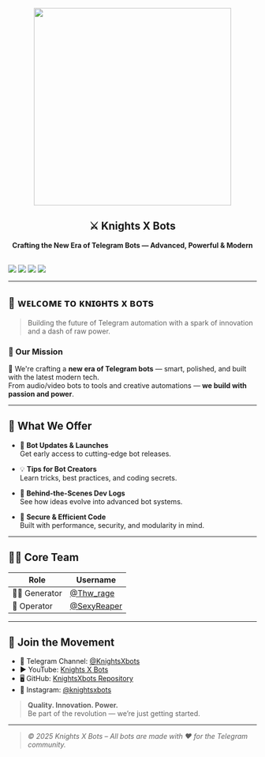 <p align="center">
  <img src="https://files.catbox.moe/zdbi19.jpg" width="400"/>
</p>

<h2 align="center"><b>⚔️ Knights X Bots</b></h2>
<p align="center">
  <b>Crafting the New Era of Telegram Bots — Advanced, Powerful & Modern</b><br><br>

  <a href="https://t.me/KnightsXbots"><img src="https://img.shields.io/badge/Telegram-Channel-blue?logo=telegram"></a>
  <a href="https://youtube.com/@knightsxbots?si=PL2bPA8Iwd0b0E7h"><img src="https://img.shields.io/badge/YouTube-KnightsXbots-red?logo=youtube"></a>
  <a href="https://github.com/Nagi2308/Knightsxbots/blob/main/Knightsxbots.md"><img src="https://img.shields.io/badge/GitHub-KnightsXbots-black?logo=github"></a>
  <a href="https://www.instagram.com/knightsxbots/profilecard/?igsh=MWRjMjdoNnI3ZjZ2Zw=="><img src="https://img.shields.io/badge/Instagram-KnightsXbots-E4405F?logo=instagram&logoColor=white"></a>
</p>

---

## 🚀 ᴡᴇʟᴄᴏᴍᴇ ᴛᴏ ᴋɴɪɢʜᴛs x ʙᴏᴛs

> Building the future of Telegram automation with a spark of innovation and a dash of raw power.

### 🧠 Our Mission
🔧 We're crafting a **new era of Telegram bots** — smart, polished, and built with the latest modern tech.  
From audio/video bots to tools and creative automations — **we build with passion and power**.

---

## 🧩 What We Offer

- 🤖 **Bot Updates & Launches**  
  Get early access to cutting-edge bot releases.

- 💡 **Tips for Bot Creators**  
  Learn tricks, best practices, and coding secrets.

- 🧠 **Behind-the-Scenes Dev Logs**  
  See how ideas evolve into advanced bot systems.

- 🔐 **Secure & Efficient Code**  
  Built with performance, security, and modularity in mind.

---

## 🧑‍💻 Core Team

| Role        | Username         |
|-------------|------------------|
| 👨‍💻 Generator | [@Thw_rage](https://t.me/Thw_rage)   |
| 👑 Operator | [@SexyReaper](https://t.me/SexyReaper) |

---

## 📢 Join the Movement

- 📍 Telegram Channel: [@KnightsXbots](https://t.me/KnightsXbots)
- ▶️ YouTube: [Knights X Bots](https://youtube.com/@knightsxbots?si=PL2bPA8Iwd0b0E7h)
- 🖥️ GitHub: [KnightsXbots Repository](https://github.com/Nagi2308/Knightsxbots/blob/main/Knightsxbots.md)
- 📸 Instagram: [@knightsxbots](https://www.instagram.com/knightsxbots/profilecard/?igsh=MWRjMjdoNnI3ZjZ2Zw==)

> **Quality. Innovation. Power.**  
> Be part of the revolution — we’re just getting started.

---

> _© 2025 Knights X Bots – All bots are made with ❤️ for the Telegram community._
